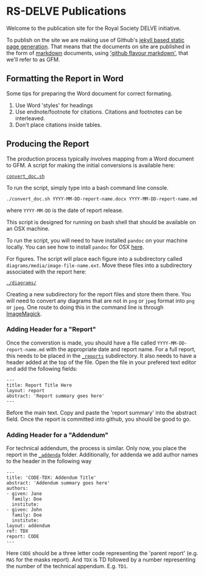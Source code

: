 # RS-DELVE Publications

Welcome to the publication site for the Royal Society DELVE initiative.

To publish on the site we are making use of Github's [jekyll based static page generation](https://docs.github.com/en/github/working-with-github-pages/setting-up-a-github-pages-site-with-jekyll). That means that the documents on site are published in the form of [markdown](https://en.wikipedia.org/wiki/Markdown) documents, using ['github flavour markdown'](https://github.github.com/gfm/), that we'll refer to as GFM.

## Formatting the Report in Word

Some tips for preparing the Word document for correct formating.

1. Use Word 'styles' for headings
2. Use endnote/footnote for citations. Citations and footnotes can be interleaved. 
3. Don't place citations inside tables.

## Producing the Report

The production process typically involves mapping from a Word document to GFM. A script for making the initial conversions is available here:

[`convert_doc.sh`](./convert_doc.sh)

To run the script, simply type into a bash command line console.

```
./convert_doc.sh YYYY-MM-DD-report-name.docx YYYY-MM-DD-report-name.md
```

where `YYYY-MM-DD` is the date of report release.

This script is designed for running on bash shell that should be available on an OSX machine.

To run the script, you will need to have installed `pandoc` on your machine locally. You can see how to install `pandoc` for OSX [here](https://pandoc.org/installing.html).

For figures. The script will place each figure into a subdirectory called `diagrams/media/image-file-name.ext`. Move these files into a subdirectory associated with the report here:

[`./diagrams/`](./diagrams/)

Creating a new subdirectory for the report files and store them there. You will need to convert any diagrams that are not in `png` or `jpeg` format into `png` or `jpeg`. One route to doing this in the command line is through [ImageMagick](https://imagemagick.org/).

### Adding Header for a "Report"

Once the converstion is made, you should have a file called `YYYY-MM-DD-report-name.md` with the appropriate date and report name. For a full report, this needs to be placed in the [`_reports`](./_reports/) subdirectory. It also needs to have a header added at the top of the file. Open the file in your prefered text editor and add the following fields:

```
---
title: Report Title Here
layout: report
abstract: 'Report summary goes here'
---
```

Before the main text. Copy and paste the 'report summary' into the abstract field. Once the report is committed into github, you should be good to go.

### Adding Header for a "Addendum"

For technical addendum, the process is similar. Only now, you place the report in the [`_addenda`](./_addenda) folder. Additionally, for addenda we add author names to the header in the following way

```
---
title: 'CODE-TDX: Addendum Title'
abstract: 'Addendum summary goes here'
authors:
- given: Jane
  family: Doe
  institute: 
- given: John
  family: Doe
  institute: 
layout: addendum
ref: TDX
report: CODE
---
```

Here `CODE` should be a three letter code representing the 'parent report' (e.g. `MAS` for the masks report). And `TDX` is TD followed by a number representing the number of the technical appendum. E.g. `TD1`.


